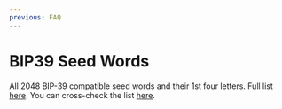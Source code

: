 ```yaml
---
previous: FAQ
---
```


# BIP39 Seed Words

All 2048 BIP-39 compatible seed words and their 1st four letters.
Full list [here](https://docs.google.com/spreadsheets/d/1MlQJ8sAQgL_bleI7L0eolrpqsthn9Nxhb4tWXi_Pvhw/edit?usp=sharing).
You can cross-check the list [here](https://github.com/bitcoin/bips/blob/master/bip-0039/english.txt).
